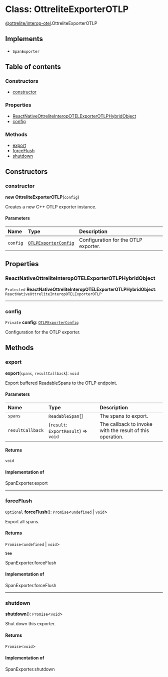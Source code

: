 # Class: OttreliteExporterOTLP

[@ottrelite/interop-otel](../modules/ottrelite_interop_otel.md).OttreliteExporterOTLP

## Implements

- `SpanExporter`

## Table of contents

### Constructors

- [constructor](./ottrelite_interop_otel.OttreliteExporterOTLP.md#constructor)

### Properties

- [ReactNativeOttreliteInteropOTELExporterOTLPHybridObject](./ottrelite_interop_otel.OttreliteExporterOTLP.md#reactnativeottreliteinteropotelexporterotlphybridobject)
- [config](./ottrelite_interop_otel.OttreliteExporterOTLP.md#config)

### Methods

- [export](./ottrelite_interop_otel.OttreliteExporterOTLP.md#export)
- [forceFlush](./ottrelite_interop_otel.OttreliteExporterOTLP.md#forceflush)
- [shutdown](./ottrelite_interop_otel.OttreliteExporterOTLP.md#shutdown)

## Constructors

### constructor

**new OttreliteExporterOTLP**(`config`)

Creates a new C++ OTLP exporter instance.

#### Parameters

| Name | Type | Description |
| :------ | :------ | :------ |
| `config` | [`OTLPExporterConfig`](../interfaces/ottrelite_interop_otel.OTLPExporterConfig.md) | Configuration for the OTLP exporter. |

## Properties

### ReactNativeOttreliteInteropOTELExporterOTLPHybridObject

 `Protected` **ReactNativeOttreliteInteropOTELExporterOTLPHybridObject**: `ReactNativeOttreliteInteropOTELExporterOTLP`

___

### config

 `Private` **config**: [`OTLPExporterConfig`](../interfaces/ottrelite_interop_otel.OTLPExporterConfig.md)

Configuration for the OTLP exporter.

## Methods

### export

**export**(`spans`, `resultCallback`): `void`

Export buffered ReadableSpans to the OTLP endpoint.

#### Parameters

| Name | Type | Description |
| :------ | :------ | :------ |
| `spans` | `ReadableSpan`[] | The spans to export. |
| `resultCallback` | (`result`: `ExportResult`) => `void` | The callback to invoke with the result of this operation. |

#### Returns

`void`

#### Implementation of

SpanExporter.export

___

### forceFlush

`Optional` **forceFlush**(): `Promise`\<`undefined` \| `void`\>

Export all spans.

#### Returns

`Promise`\<`undefined` \| `void`\>

**`See`**

SpanExporter.forceFlush

#### Implementation of

SpanExporter.forceFlush

___

### shutdown

**shutdown**(): `Promise`\<`void`\>

Shut down this exporter.

#### Returns

`Promise`\<`void`\>

#### Implementation of

SpanExporter.shutdown
